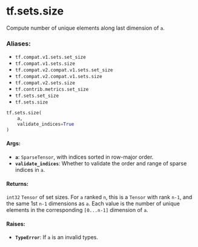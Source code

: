 <div itemscope itemtype="http://developers.google.com/ReferenceObject">
<meta itemprop="name" content="tf.sets.size" />
<meta itemprop="path" content="Stable" />
</div>

# tf.sets.size

Compute number of unique elements along last dimension of `a`.

### Aliases:

* `tf.compat.v1.sets.set_size`
* `tf.compat.v1.sets.size`
* `tf.compat.v2.compat.v1.sets.set_size`
* `tf.compat.v2.compat.v1.sets.size`
* `tf.compat.v2.sets.size`
* `tf.contrib.metrics.set_size`
* `tf.sets.set_size`
* `tf.sets.size`

``` python
tf.sets.size(
    a,
    validate_indices=True
)
```

<!-- Placeholder for "Used in" -->


#### Args:


* <b>`a`</b>: `SparseTensor`, with indices sorted in row-major order.
* <b>`validate_indices`</b>: Whether to validate the order and range of sparse indices
   in `a`.


#### Returns:

`int32` `Tensor` of set sizes. For `a` ranked `n`, this is a `Tensor` with
rank `n-1`, and the same 1st `n-1` dimensions as `a`. Each value is the
number of unique elements in the corresponding `[0...n-1]` dimension of `a`.



#### Raises:


* <b>`TypeError`</b>: If `a` is an invalid types.